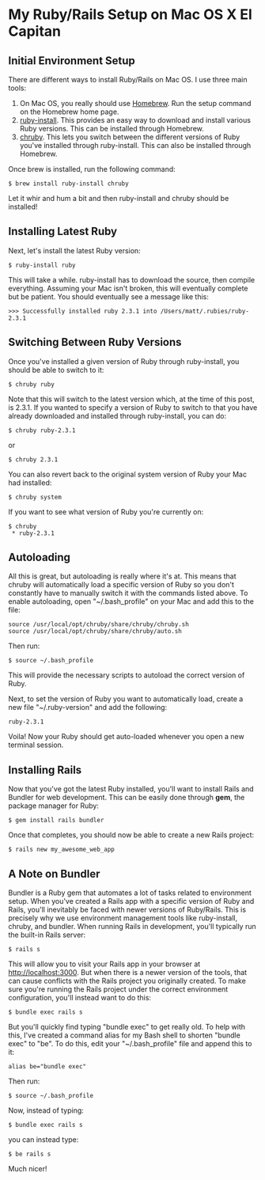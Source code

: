 # My Ruby/Rails Setup on Mac OS X El Capitan


## Initial Environment Setup

There are different ways to install Ruby/Rails on Mac OS. I use three main tools:

1.  On Mac OS, you really should use [Homebrew](http://brew.sh/). Run the setup command on the Homebrew home page.
2.  [ruby-install](https://github.com/postmodern/ruby-install). This provides an easy way to download and install various Ruby versions. This can be installed through Homebrew.
3.  [chruby](https://github.com/postmodern/chruby). This lets you switch between the different versions of Ruby you've installed through ruby-install. This can also be installed through Homebrew.

Once brew is installed, run the following command:

```shell
$ brew install ruby-install chruby
```

Let it whir and hum a bit and then ruby-install and chruby should be installed!


## Installing Latest Ruby

Next, let's install the latest Ruby version:

```shell
$ ruby-install ruby
```

This will take a while. ruby-install has to download the source, then compile everything. Assuming your Mac isn't broken, this will eventually complete but be patient. You should eventually see a message like this:

```shell
>>> Successfully installed ruby 2.3.1 into /Users/matt/.rubies/ruby-2.3.1
```


## Switching Between Ruby Versions

Once you've installed a given version of Ruby through ruby-install, you should be able to switch to it:

```shell
$ chruby ruby
```

Note that this will switch to the latest version which, at the time of this post, is 2.3.1. If you wanted to specify a version of Ruby to switch to that you have already downloaded and installed through ruby-install, you can do:

```shell
$ chruby ruby-2.3.1
```

or

```shell
$ chruby 2.3.1
```

You can also revert back to the original system version of Ruby your Mac had installed:

```shell
$ chruby system
```

If you want to see what version of Ruby you're currently on:

```shell
$ chruby
 * ruby-2.3.1
```


## Autoloading

All this is great, but autoloading is really where it's at. This means that chruby will automatically load a specific version of Ruby so you don't constantly have to manually switch it with the commands listed above. To enable autoloading, open "~/.bash_profile" on your Mac and add this to the file:

```shell
source /usr/local/opt/chruby/share/chruby/chruby.sh
source /usr/local/opt/chruby/share/chruby/auto.sh
```

Then run:

```shell
$ source ~/.bash_profile
```

This will provide the necessary scripts to autoload the correct version of Ruby.

Next, to set the version of Ruby you want to automatically load, create a new file "~/.ruby-version" and add the following:

```shell
ruby-2.3.1
```

Voila! Now your Ruby should get auto-loaded whenever you open a new terminal session.


## Installing Rails

Now that you've got the latest Ruby installed, you'll want to install Rails and Bundler for web development. This can be easily done through **gem**, the package manager for Ruby:

```shell
$ gem install rails bundler
```

Once that completes, you should now be able to create a new Rails project:

```shell
$ rails new my_awesome_web_app
```

## A Note on Bundler

Bundler is a Ruby gem that automates a lot of tasks related to environment setup. When you've created a Rails app with a specific version of Ruby and Rails, you'll inevitably be faced with newer versions of Ruby/Rails. This is precisely why we use environment management tools like ruby-install, chruby, and bundler. When running Rails in development, you'll typically run the built-in Rails server:

```shell
$ rails s
```

This will allow you to visit your Rails app in your browser at <http://localhost:3000>. But when there is a newer version of the tools, that can cause conflicts with the Rails project you originally created. To make sure you're running the Rails project under the correct environment configuration, you'll instead want to do this:

```shell
$ bundle exec rails s
```

But you'll quickly find typing "bundle exec" to get really old. To help with this, I've created a command alias for my Bash shell to shorten "bundle exec" to "be". To do this, edit your "~/.bash_profile" file and append this to it:

```shell
alias be="bundle exec"
```

Then run:

```shell
$ source ~/.bash_profile
```

Now, instead of typing:

```shell
$ bundle exec rails s
```

you can instead type:

```shell
$ be rails s
```

Much nicer!
